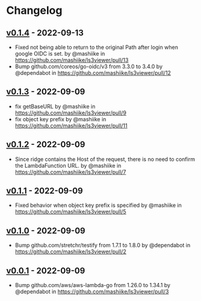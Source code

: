 # Changelog

## [v0.1.4](https://github.com/mashiike/ls3viewer/compare/v0.1.3...v0.1.4) - 2022-09-13
- Fixed not being able to return to the original Path after login when google OIDC is set. by @mashiike in https://github.com/mashiike/ls3viewer/pull/13
- Bump github.com/coreos/go-oidc/v3 from 3.3.0 to 3.4.0 by @dependabot in https://github.com/mashiike/ls3viewer/pull/12

## [v0.1.3](https://github.com/mashiike/ls3viewer/compare/v0.1.2...v0.1.3) - 2022-09-09
- fix getBaseURL by @mashiike in https://github.com/mashiike/ls3viewer/pull/9
- fix object key prefix by @mashiike in https://github.com/mashiike/ls3viewer/pull/11

## [v0.1.2](https://github.com/mashiike/ls3viewer/compare/v0.1.1...v0.1.2) - 2022-09-09
- Since ridge contains the Host of the request, there is no need to confirm the LambdaFunction URL. by @mashiike in https://github.com/mashiike/ls3viewer/pull/7

## [v0.1.1](https://github.com/mashiike/ls3viewer/compare/v0.1.0...v0.1.1) - 2022-09-09
- Fixed behavior when object key prefix is specified by @mashiike in https://github.com/mashiike/ls3viewer/pull/5

## [v0.1.0](https://github.com/mashiike/ls3viewer/compare/v0.0.1...v0.1.0) - 2022-09-09
- Bump github.com/stretchr/testify from 1.7.1 to 1.8.0 by @dependabot in https://github.com/mashiike/ls3viewer/pull/2

## [v0.0.1](https://github.com/mashiike/ls3viewer/commits/v0.0.1) - 2022-09-09
- Bump github.com/aws/aws-lambda-go from 1.26.0 to 1.34.1 by @dependabot in https://github.com/mashiike/ls3viewer/pull/3
